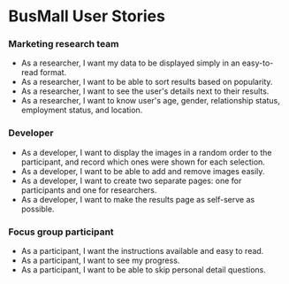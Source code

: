# BusMall User Stories

### Marketing research team
- As a researcher, I want my data to be displayed simply in an easy-to-read format.
- As a researcher, I want to be able to sort results based on popularity.
- As a researcher, I want to see the user's details next to their results.
- As a researcher, I want to know user's age, gender, relationship status, employment status, and location.


### Developer
- As a developer, I want to display the images in a random order to the participant, and record which ones were shown for each selection.
- As a developer, I want to be able to add and remove images easily.
- As a developer, I want to create two separate pages: one for participants and one for researchers.
- As a developer, I want to make the results page as self-serve as possible.



### Focus group participant
- As a participant, I want the instructions available and easy to read.
- As a participant, I want to see my progress.
- As a participant, I want to be able to skip personal detail questions.
